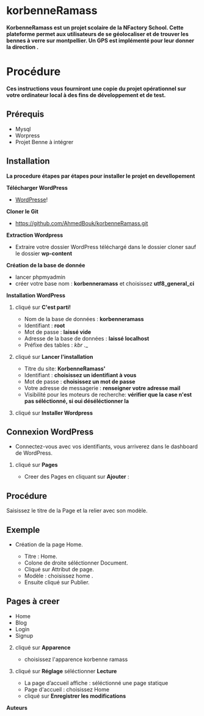 # korbenneRamass

__KorbenneRamass est un projet scolaire de la NFactory School. Cette plateforme permet aux utilisateurs de se géolocaliser et de trouver les bennes à verre sur montpellier. Un GPS est implémenté pour leur donner la direction .__

# Procédure

__Ces instructions vous fourniront une copie du projet opérationnel sur votre ordinateur local à des fins de développement et de test.__

## Prérequis
*  Mysql
* Worpress
* Projet Benne à intégrer

## Installation

__La procedure étapes par étapes pour installer le projet en devellopement__

__Télécharger WordPress__

* [WordPresse](https://fr.wordpress.org/)!

__Cloner le Git__

* https://github.com/AhmedBouk/korbenneRamass.git

__Extraction Wordpress__

* Extraire votre dossier WordPress téléchargé dans le dossier cloner sauf le dossier __wp-content__

__Création de la base de donnée__

* lancer phpmyadmin
* créer votre base nom : __korbenneramass__ et choisissez __utf8_general_ci__

__Installation WordPress__ 

1. cliqué sur __C'est parti!__

    * Nom de la base de données : __korbenneramass__              
    * Identifiant : __root__                                 
    * Mot de passe : __laissé vide__    
    * Adresse de la base de données : __laissé localhost__    
    * Préfixe des tables : __kbr_ .__   

2. cliqué sur __Lancer l'installation__   

    * Titre du site: __KorbenneRamass'__    
    * Identifiant : __choisissez un identifiant à vous__    
    * Mot de passe : __choisissez un mot de passe__    
    * Votre adresse de messagerie : __renseigner votre adresse mail__    
    * Visibilité pour les moteurs de recherche: __vérifier que la case n'est pas séléctionné, si oui déséléctionner la__    

3. cliqué sur __Installer Wordpress__   

## __Connexion WordPress__    
    
* Connectez-vous avec vos identifiants, vous arriverez dans le dashboard de WordPress.    

1. cliqué sur __Pages__    

    * Creer des Pages en cliquant sur __Ajouter__ :     

## __Procédure__    
     
Saisissez le titre de la Page et la relier avec son modèle.     

## __Exemple__     

* Création de la page Home.      

    * Titre : Home.     
    * Colone de droite séléctionner Document.    
    * Cliqué sur Attribut de page.    
    * Modèle : choisissez home .    
    * Ensuite cliqué sur Publier.    

## __Pages à creer__   

* Home    
* Blog   
* Login  
* Signup  

2. cliqué sur __Apparence__  

    * choisissez l'apparence korbenne ramass 

3. cliqué sur __Réglage__  séléctionner __Lecture__
    * La page d’accueil affiche : séléctionné une page statique 
    * Page d'accueil : choisissez Home
    * cliqué sur __Enregistrer les modifications__


__Auteurs__